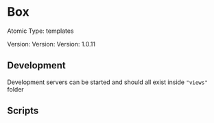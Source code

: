 # Box

Atomic Type: templates

Version: Version: Version: 1.0.11



## Development

Development servers can be started and should all exist inside `"views"` folder

## Scripts
